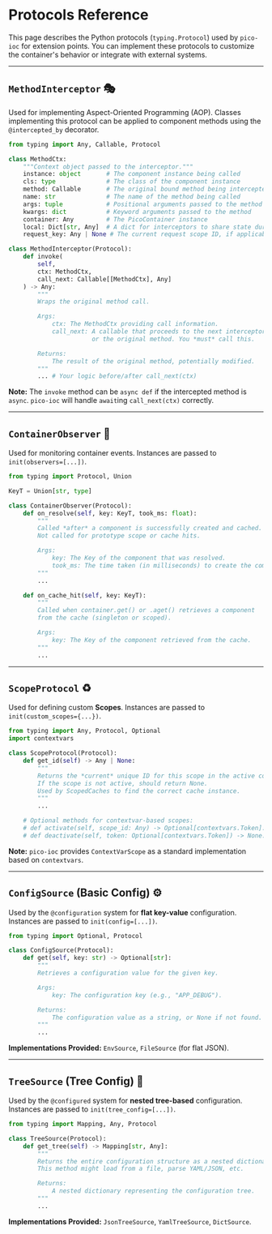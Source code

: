 # Protocols Reference

This page describes the Python protocols (`typing.Protocol`) used by `pico-ioc` for extension points. You can implement these protocols to customize the container's behavior or integrate with external systems.

---

## **`MethodInterceptor`** 🎭

Used for implementing Aspect-Oriented Programming (AOP). Classes implementing this protocol can be applied to component methods using the `@intercepted_by` decorator.

```python
from typing import Any, Callable, Protocol

class MethodCtx:
    """Context object passed to the interceptor."""
    instance: object       # The component instance being called
    cls: type              # The class of the component instance
    method: Callable       # The original bound method being intercepted
    name: str              # The name of the method being called
    args: tuple            # Positional arguments passed to the method
    kwargs: dict           # Keyword arguments passed to the method
    container: Any         # The PicoContainer instance
    local: Dict[str, Any]  # A dict for interceptors to share state during one call
    request_key: Any | None # The current request scope ID, if applicable

class MethodInterceptor(Protocol):
    def invoke(
        self, 
        ctx: MethodCtx, 
        call_next: Callable[[MethodCtx], Any]
    ) -> Any:
        """
        Wraps the original method call.

        Args:
            ctx: The MethodCtx providing call information.
            call_next: A callable that proceeds to the next interceptor
                       or the original method. You *must* call this.

        Returns:
            The result of the original method, potentially modified.
        """
        ... # Your logic before/after call_next(ctx)
````

**Note:** The `invoke` method can be `async def` if the intercepted method is `async`. `pico-ioc` will handle `await`ing `call_next(ctx)` correctly.

-----

## **`ContainerObserver`** 👀

Used for monitoring container events. Instances are passed to `init(observers=[...])`.

```python
from typing import Protocol, Union

KeyT = Union[str, type]

class ContainerObserver(Protocol):
    def on_resolve(self, key: KeyT, took_ms: float):
        """
        Called *after* a component is successfully created and cached.
        Not called for prototype scope or cache hits.

        Args:
            key: The Key of the component that was resolved.
            took_ms: The time taken (in milliseconds) to create the component.
        """
        ...

    def on_cache_hit(self, key: KeyT):
        """
        Called when container.get() or .aget() retrieves a component
        from the cache (singleton or scoped).

        Args:
            key: The Key of the component retrieved from the cache.
        """
        ...
```

-----

## **`ScopeProtocol`** ♻️

Used for defining custom **Scopes**. Instances are passed to `init(custom_scopes={...})`.

```python
from typing import Any, Protocol, Optional
import contextvars

class ScopeProtocol(Protocol):
    def get_id(self) -> Any | None:
        """
        Returns the *current* unique ID for this scope in the active context.
        If the scope is not active, should return None.
        Used by ScopedCaches to find the correct cache instance.
        """
        ...

    # Optional methods for contextvar-based scopes:
    # def activate(self, scope_id: Any) -> Optional[contextvars.Token]: ...
    # def deactivate(self, token: Optional[contextvars.Token]) -> None: ...
```

**Note:** `pico-ioc` provides `ContextVarScope` as a standard implementation based on `contextvars`.

-----

## **`ConfigSource`** (Basic Config) ⚙️

Used by the `@configuration` system for **flat key-value** configuration. Instances are passed to `init(config=[...])`.

```python
from typing import Optional, Protocol

class ConfigSource(Protocol):
    def get(self, key: str) -> Optional[str]:
        """
        Retrieves a configuration value for the given key.

        Args:
            key: The configuration key (e.g., "APP_DEBUG").

        Returns:
            The configuration value as a string, or None if not found.
        """
        ...
```

**Implementations Provided:** `EnvSource`, `FileSource` (for flat JSON).

-----

## **`TreeSource`** (Tree Config) 🌳

Used by the `@configured` system for **nested tree-based** configuration. Instances are passed to `init(tree_config=[...])`.

```python
from typing import Mapping, Any, Protocol

class TreeSource(Protocol):
    def get_tree(self) -> Mapping[str, Any]:
        """
        Returns the entire configuration structure as a nested dictionary.
        This method might load from a file, parse YAML/JSON, etc.

        Returns:
            A nested dictionary representing the configuration tree.
        """
        ...
```

**Implementations Provided:** `JsonTreeSource`, `YamlTreeSource`, `DictSource`.

